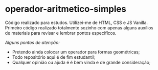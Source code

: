 # operador-aritmetico-simples
 
Código realizado para estudos. Utilizei-me de HTML, CSS e JS Vanilla. Primeiro código realizado totalmente sozinho com apenas alguns auxílios de materiais para revisar e lembrar pontos especifícos.

*Alguns pontos de atenção:*
 - Pretendo ainda colocar um operador para formas geométricas;
 - Todo repositório aqui é de fim estudantil;
 - Qualquer opinião ou ajuda é é bem vinda e de grande consideração;
 
